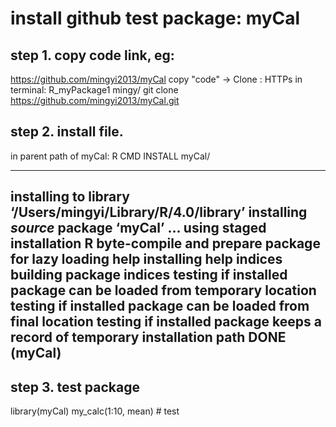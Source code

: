 # install github test package: myCal

## step 1. copy code link, eg:
 https://github.com/mingyi2013/myCal
 copy "code" -> Clone : HTTPs 
 in terminal: R_myPackage1 mingy/
 git clone https://github.com/mingyi2013/myCal.git

## step 2. install file.
in parent path of myCal:
R CMD INSTALL myCal/

------
installing to library ‘/Users/mingyi/Library/R/4.0/library’
installing *source* package ‘myCal’ ...
using staged installation
R
byte-compile and prepare package for lazy loading
help
installing help indices
building package indices
testing if installed package can be loaded from temporary location
testing if installed package can be loaded from final location
testing if installed package keeps a record of temporary installation path
DONE (myCal)
--------

## step 3. test package
library(myCal)
my_calc(1:10, mean) # test
